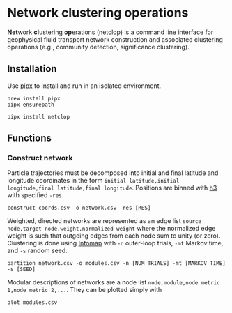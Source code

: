 # Network clustering operations
**Net**work **cl**ustering **op**erations (netclop) is a command line interface for geophysical fluid transport network construction and associated clustering operations (e.g., community detection, significance clustering).

## Installation
Use [pipx](https://github.com/pypa/pipx) to install and run in an isolated environment.
```
brew install pipx
pipx ensurepath
```

```
pipx install netclop
```

## Functions
### Construct network
Particle trajectories must be decomposed into initial and final latitude and longitude coordinates in the form `initial latitude,initial longitude,final latitude,final longitude`. Positions are binned with [h3](https://github.com/uber/h3-py) with specified `-res`.

```
construct coords.csv -o network.csv -res [RES]
```

Weighted, directed networks are represented as an edge list `source node,target node,weight,normalized weight` where the normalized edge weight is such that outgoing edges from each node sum to unity (or zero). Clustering is done using [Infomap](https://github.com/mapequation/infomap) with `-n` outer-loop trials, `-mt` Markov time, and `-s` random seed.

```
partition network.csv -o modules.csv -n [NUM TRIALS] -mt [MARKOV TIME] -s [SEED]
```

Modular descriptions of networks are a node list `node,module,node metric 1,node metric 2,...`. They can be plotted simply with
```
plot modules.csv
```
